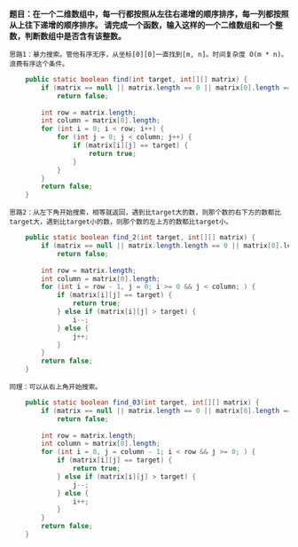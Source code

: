 **题目：在一个二维数组中，每一行都按照从左往右递增的顺序排序，每一列都按照从上往下递增的顺序排序。
      请完成一个函数，输入这样的一个二维数组和一个整数，判断数组中是否含有该整数。**
     
    思路1：暴力搜索。管他有序无序，从坐标[0][0]一直找到[m, n]。时间复杂度 O(m * n)。浪费有序这个条件。
    
```java
    public static boolean find(int target, int[][] matrix) {
        if (matrix == null || matrix.length == 0 || matrix[0].length == 0)
            return false;
        
        int row = matrix.length;
        int column = matrix[0].length;
        for (int i = 0; i < row; i++) {
            for (int j = 0; j < column; j++) {
                if (matrix[i][j] == target) {
                    return true;
                }
            }
        }
        return false;
    }
```
    
    
    思路2：从左下角开始搜索，相等就返回，遇到比target大的数，则那个数的右下方的数都比target大，遇到比target小的数，则那个数的左上方的数都比target小。
    
```java
    public static boolean find_2(int target, int[][] matrix) {
        if (matrix == null || matrix.length.length == 0 || matrix[0].length == 0)
            return false;
            
        int row = matrix.length;
        int column = matrix[0].length;
        for (int i = row - 1, j = 0; i >= 0 && j < column; ) {
            if (matrix[i][j] == target) {
                return true;
            } else if (matrix[i][j] > target) {
                i--;
            } else {
                j++;
            }
        }
        return false;
    }
```
    
    
    同理：可以从右上角开始搜索。
    
```java
    public static boolean find_03(int target, int[][] matrix) {
        if (matrix == null || matrix.length == 0 || matrix[0].length == 0)
            return false;
        
        int row = matrix.length;
        int column = matrix[0].length;
        for (int i = 0, j = column - 1; i < row && j >= 0; ) {
            if (matrix[i][j] == target) {
                return true;
            } else if (matrix[i][j] > target) {
                j--;
            } else {
                i++;
            }
        }
        return false;
    }
```
